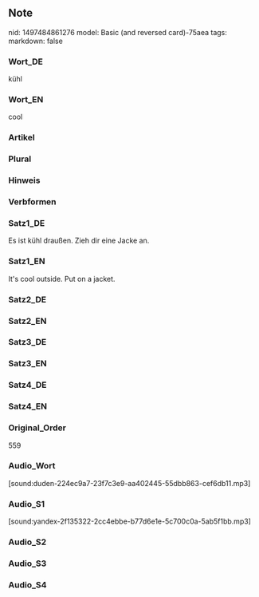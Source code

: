 ## Note
nid: 1497484861276
model: Basic (and reversed card)-75aea
tags: 
markdown: false

### Wort_DE
kühl

### Wort_EN
cool

### Artikel


### Plural


### Hinweis


### Verbformen


### Satz1_DE
Es ist kühl draußen. Zieh dir eine Jacke an.

### Satz1_EN
It's cool outside. Put on a jacket.

### Satz2_DE


### Satz2_EN


### Satz3_DE


### Satz3_EN


### Satz4_DE


### Satz4_EN


### Original_Order
559

### Audio_Wort
[sound:duden-224ec9a7-23f7c3e9-aa402445-55dbb863-cef6db11.mp3]

### Audio_S1
[sound:yandex-2f135322-2cc4ebbe-b77d6e1e-5c700c0a-5ab5f1bb.mp3]

### Audio_S2


### Audio_S3


### Audio_S4

